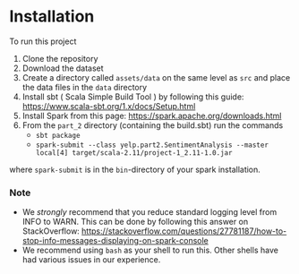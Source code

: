 # Installation
To run this project

1. Clone the repository 
2. Download the dataset
3. Create a directory called `assets/data` on the same level as `src` and place the data files in the `data` directory
4. Install sbt ( Scala Simple Build Tool ) by following this guide: https://www.scala-sbt.org/1.x/docs/Setup.html
5. Install Spark from this page: https://spark.apache.org/downloads.html
6. From the `part_2` directory (containing the build.sbt) run the commands 
    * `sbt package`
    * `spark-submit --class yelp.part2.SentimentAnalysis --master local[4] target/scala-2.11/project-1_2.11-1.0.jar `

where `spark-submit` is in the `bin`-directory of your spark installation.


### Note
* We *strongly* recommend that you reduce standard logging level from INFO to WARN. This can be done by following this answer on StackOverflow: https://stackoverflow.com/questions/27781187/how-to-stop-info-messages-displaying-on-spark-console
* We recommend using `bash` as your shell to run this. Other shells have had various issues in our experience. 

